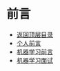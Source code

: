 # 前言

* [返回顶层目录](../README.md#目录)
* [个人前言](ppersonal-perface/personal-perface.md)
* [机器学习前言](machine-learning-perface/machine-learning-perface.md)
* [机器学习面试](interview/interview.md)

